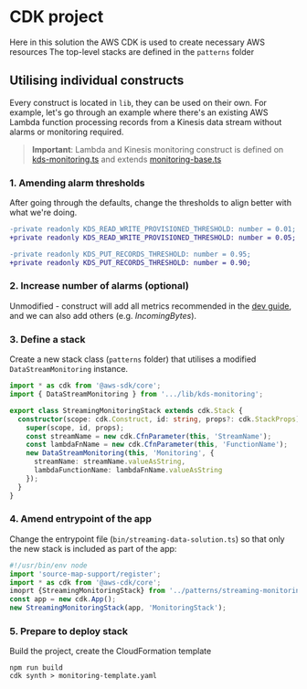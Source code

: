 # CDK project
Here in this solution the AWS CDK is used to create necessary AWS resources
The top-level stacks are defined in the `patterns` folder

## Utilising individual constructs
Every construct is located in `lib`, they can be used on their own.
For example, let's go through an example where there's an existing AWS Lambda function processing records from a Kinesis data stream without alarms or monitoring required.

> **Important**: Lambda and Kinesis monitoring construct is defined on [kds-monitoring.ts](lib/kds-monitoring.ts) and extends [monitoring-base.ts](libs/monitoring-base.ts)

### 1. Amending alarm thresholds
After going through the defaults, change the thresholds to align better with what we're doing.
```diff
-private readonly KDS_READ_WRITE_PROVISIONED_THRESHOLD: number = 0.01;
+private readonly KDS_READ_WRITE_PROVISIONED_THRESHOLD: number = 0.05;

-private readonly KDS_PUT_RECORDS_THRESHOLD: number = 0.95;
+private readonly KDS_PUT_RECORDS_THRESHOLD: number = 0.90;
```

### 2. Increase number of alarms (optional)
Unmodified - construct will add all metrics recommended in the [dev guide](https://docs.aws.amazon.com/streams/latest/dev/monitoring-with-cloudwatch.html#kinesis-metric-use), and we can also add others (e.g. _IncomingBytes_).

### 3. Define a stack
Create a new stack class (`patterns` folder) that utilises a modified `DataStreamMonitoring` instance.
```typescript
import * as cdk from '@aws-sdk/core';
import { DataStreamMonitoring } from '.../lib/kds-monitoring';

export class StreamingMonitoringStack extends cdk.Stack {
  constructor(scope: cdk.Construct, id: string, props?: cdk.StackProps) {
    super(scope, id, props);
    const streamName = new cdk.CfnParameter(this, 'StreamName');
    const lambdaFnName = new cdk.CfnParameter(this, 'FunctionName');
    new DataStreamMonitoring(this, 'Monitoring', {
      streamName: streamName.valueAsString,
      lambdaFunctionName: lambdaFnName.valueAsString
    });
  }
}
```

### 4. Amend entrypoint of the app
Change the entrypoint file (`bin/streaming-data-solution.ts`) so that only the new stack is included as part of the app:

```typescript
#!/usr/bin/env node
import 'source-map-support/register';
import * as cdk from '@aws-cdk/core';
imoprt {StreamingMonitoringStack} from '../patterns/streaming-monitoring-stack';
const app = new cdk.App();
new StreamingMonitoringStack(app, 'MonitoringStack');
```

### 5. Prepare to deploy stack
Build the project, create the CloudFormation template
```
npm run build
cdk synth > monitoring-template.yaml
```